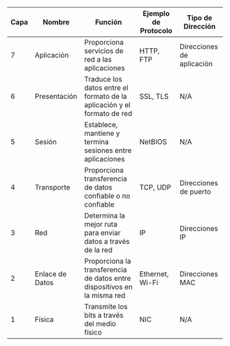 | Capa        | Nombre                  | Función                                      | Ejemplo de Protocolo | Tipo de Dirección  |
|-------------|-------------------------|----------------------------------------------|----------------------|--------------------|
| 7           | Aplicación              | Proporciona servicios de red a las aplicaciones| HTTP, FTP            | Direcciones de aplicación |
| 6           | Presentación            | Traduce los datos entre el formato de la aplicación y el formato de red | SSL, TLS             | N/A                |
| 5           | Sesión                  | Establece, mantiene y termina sesiones entre aplicaciones | NetBIOS              | N/A                |
| 4           | Transporte              | Proporciona transferencia de datos confiable o no confiable | TCP, UDP             | Direcciones de puerto |
| 3           | Red                     | Determina la mejor ruta para enviar datos a través de la red | IP                   | Direcciones IP      |
| 2           | Enlace de Datos         | Proporciona la transferencia de datos entre dispositivos en la misma red | Ethernet, Wi-Fi      | Direcciones MAC     |
| 1           | Física                  | Transmite los bits a través del medio físico | NIC          | N/A                |
